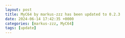 ```yaml
---
layout: post
title: MyC64 by markus-zzz has been updated to 0.2.3
date: 2024-06-14 17:42:35 +0000
categories: [markus-zzz, MyC64]
tags: [update]
---
```


